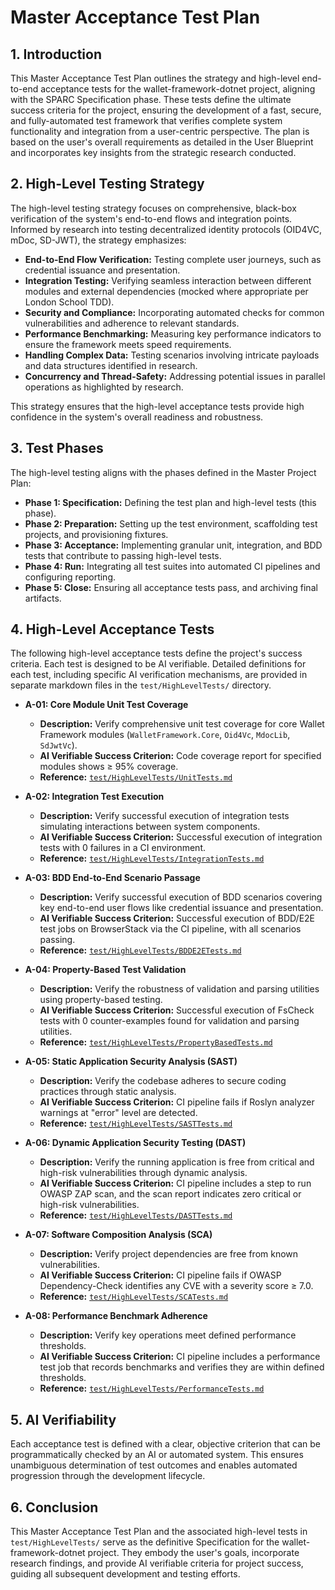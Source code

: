 # Master Acceptance Test Plan

## 1. Introduction

This Master Acceptance Test Plan outlines the strategy and high-level end-to-end acceptance tests for the wallet-framework-dotnet project, aligning with the SPARC Specification phase. These tests define the ultimate success criteria for the project, ensuring the development of a fast, secure, and fully-automated test framework that verifies complete system functionality and integration from a user-centric perspective. The plan is based on the user's overall requirements as detailed in the User Blueprint and incorporates key insights from the strategic research conducted.

## 2. High-Level Testing Strategy

The high-level testing strategy focuses on comprehensive, black-box verification of the system's end-to-end flows and integration points. Informed by research into testing decentralized identity protocols (OID4VC, mDoc, SD-JWT), the strategy emphasizes:

*   **End-to-End Flow Verification:** Testing complete user journeys, such as credential issuance and presentation.
*   **Integration Testing:** Verifying seamless interaction between different modules and external dependencies (mocked where appropriate per London School TDD).
*   **Security and Compliance:** Incorporating automated checks for common vulnerabilities and adherence to relevant standards.
*   **Performance Benchmarking:** Measuring key performance indicators to ensure the framework meets speed requirements.
*   **Handling Complex Data:** Testing scenarios involving intricate payloads and data structures identified in research.
*   **Concurrency and Thread-Safety:** Addressing potential issues in parallel operations as highlighted by research.

This strategy ensures that the high-level acceptance tests provide high confidence in the system's overall readiness and robustness.

## 3. Test Phases

The high-level testing aligns with the phases defined in the Master Project Plan:

*   **Phase 1: Specification:** Defining the test plan and high-level tests (this phase).
*   **Phase 2: Preparation:** Setting up the test environment, scaffolding test projects, and provisioning fixtures.
*   **Phase 3: Acceptance:** Implementing granular unit, integration, and BDD tests that contribute to passing high-level tests.
*   **Phase 4: Run:** Integrating all test suites into automated CI pipelines and configuring reporting.
*   **Phase 5: Close:** Ensuring all acceptance tests pass, and archiving final artifacts.

## 4. High-Level Acceptance Tests

The following high-level acceptance tests define the project's success criteria. Each test is designed to be AI verifiable. Detailed definitions for each test, including specific AI verification mechanisms, are provided in separate markdown files in the `test/HighLevelTests/` directory.

*   **A-01: Core Module Unit Test Coverage**
    *   **Description:** Verify comprehensive unit test coverage for core Wallet Framework modules (`WalletFramework.Core`, `Oid4Vc`, `MdocLib`, `SdJwtVc`).
    *   **AI Verifiable Success Criterion:** Code coverage report for specified modules shows ≥ 95% coverage.
    *   **Reference:** [`test/HighLevelTests/UnitTests.md`](test/HighLevelTests/UnitTests.md)

*   **A-02: Integration Test Execution**
    *   **Description:** Verify successful execution of integration tests simulating interactions between system components.
    *   **AI Verifiable Success Criterion:** Successful execution of integration tests with 0 failures in a CI environment.
    *   **Reference:** [`test/HighLevelTests/IntegrationTests.md`](test/HighLevelTests/IntegrationTests.md)

*   **A-03: BDD End-to-End Scenario Passage**
    *   **Description:** Verify successful execution of BDD scenarios covering key end-to-end user flows like credential issuance and presentation.
    *   **AI Verifiable Success Criterion:** Successful execution of BDD/E2E test jobs on BrowserStack via the CI pipeline, with all scenarios passing.
    *   **Reference:** [`test/HighLevelTests/BDDE2ETests.md`](test/HighLevelTests/BDDE2ETests.md)

*   **A-04: Property-Based Test Validation**
    *   **Description:** Verify the robustness of validation and parsing utilities using property-based testing.
    *   **AI Verifiable Success Criterion:** Successful execution of FsCheck tests with 0 counter-examples found for validation and parsing utilities.
    *   **Reference:** [`test/HighLevelTests/PropertyBasedTests.md`](test/HighLevelTests/PropertyBasedTests.md)

*   **A-05: Static Application Security Analysis (SAST)**
    *   **Description:** Verify the codebase adheres to secure coding practices through static analysis.
    *   **AI Verifiable Success Criterion:** CI pipeline fails if Roslyn analyzer warnings at "error" level are detected.
    *   **Reference:** [`test/HighLevelTests/SASTTests.md`](test/HighLevelTests/SASTTests.md)

*   **A-06: Dynamic Application Security Testing (DAST)**
    *   **Description:** Verify the running application is free from critical and high-risk vulnerabilities through dynamic analysis.
    *   **AI Verifiable Success Criterion:** CI pipeline includes a step to run OWASP ZAP scan, and the scan report indicates zero critical or high-risk vulnerabilities.
    *   **Reference:** [`test/HighLevelTests/DASTTests.md`](test/HighLevelTests/DASTTests.md)

*   **A-07: Software Composition Analysis (SCA)**
    *   **Description:** Verify project dependencies are free from known vulnerabilities.
    *   **AI Verifiable Success Criterion:** CI pipeline fails if OWASP Dependency-Check identifies any CVE with a severity score ≥ 7.0.
    *   **Reference:** [`test/HighLevelTests/SCATests.md`](test/HighLevelTests/SCATests.md)

*   **A-08: Performance Benchmark Adherence**
    *   **Description:** Verify key operations meet defined performance thresholds.
    *   **AI Verifiable Success Criterion:** CI pipeline includes a performance test job that records benchmarks and verifies they are within defined thresholds.
    *   **Reference:** [`test/HighLevelTests/PerformanceTests.md`](test/HighLevelTests/PerformanceTests.md)

## 5. AI Verifiability

Each acceptance test is defined with a clear, objective criterion that can be programmatically checked by an AI or automated system. This ensures unambiguous determination of test outcomes and enables automated progression through the development lifecycle.

## 6. Conclusion

This Master Acceptance Test Plan and the associated high-level tests in `test/HighLevelTests/` serve as the definitive Specification for the wallet-framework-dotnet project. They embody the user's goals, incorporate research findings, and provide AI verifiable criteria for project success, guiding all subsequent development and testing efforts.
